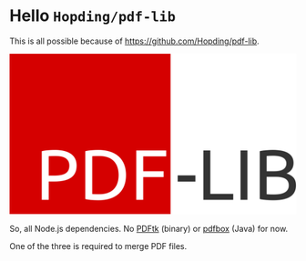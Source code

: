 # Hello `Hopding/pdf-lib`

This is all possible because of <https://github.com/Hopding/pdf-lib>.

![](https://raw.githubusercontent.com/Hopding/pdf-lib-docs/master/assets/logo-full.svg?sanitize=true)

So, all Node.js dependencies. No [PDFtk](https://www.pdflabs.com/tools/pdftk-the-pdf-toolkit/) (binary) or [pdfbox](https://pdfbox.apache.org/) (Java) for now.

One of the three is required to merge PDF files.
